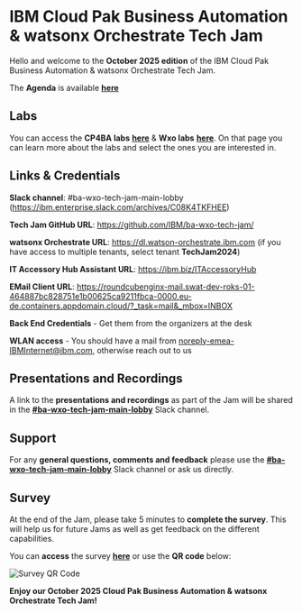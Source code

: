 # IBM Cloud Pak Business Automation & watsonx Orchestrate Tech Jam

Hello and welcome to the **October 2025 edition** of the IBM Cloud Pak Business Automation & watsonx Orchestrate Tech Jam. 

The **Agenda** is available **[here](https://github.com/IBM/ba-dl-tech-jam/blob/main/Agenda/%5BBA%26DL%20wxO%20Tech%20Jam%202025.04.09%5D%20Agenda.pdf)**

## Labs

You can access the **CP4BA labs** **[here](/Labs_CP4BA.md)** & **Wxo labs** **[here](/Labs_wxo.md)**. On that page you can learn more about the labs and select the ones you are interested in.

## Links & Credentials

**Slack channel**: #ba-wxo-tech-jam-main-lobby (https://ibm.enterprise.slack.com/archives/C08K4TKFHEE)

**Tech Jam GitHub URL**: https://github.com/IBM/ba-wxo-tech-jam/

**watsonx Orchestrate URL**: https://dl.watson-orchestrate.ibm.com (if you have access to multiple tenants, select tenant **TechJam2024**)

**IT Accessory Hub Assistant URL**: https://ibm.biz/ITAccessoryHub

**EMail Client URL**: https://roundcubenginx-mail.swat-dev-roks-01-464887bc828751e1b00625ca9211fbca-0000.eu-de.containers.appdomain.cloud/?_task=mail&_mbox=INBOX

**Back End Credentials** - Get them from the organizers at the desk

**WLAN access** - You should have a mail from noreply-emea-IBMInternet@ibm.com, otherwise reach out to us

## Presentations and Recordings

A link to the **presentations and recordings** as part of the Jam will be shared in the **[#ba-wxo-tech-jam-main-lobby](https://ibm.enterprise.slack.com/archives/C08K4TKFHEE)** Slack channel.

## Support

For any **general questions, comments and feedback** please use the **[#ba-wxo-tech-jam-main-lobby](https://ibm.enterprise.slack.com/archives/C08K4TKFHEE)** Slack channel or ask us directly.

## Survey

At the end of the Jam, please take 5 minutes to **complete the survey**. This will help us for future Jams as well as get feedback on the different capabilities.

You can **access** the survey **[here](https://ibm.biz/wxo-tech-jam-survey)** or use the **QR code** below:

![Survey QR Code](QR_code_wxoTechJamApril2025.png)

**Enjoy our October 2025 Cloud Pak Business Automation & watsonx Orchestrate Tech Jam!**
